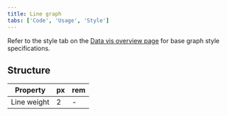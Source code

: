 ```yaml
---
title: Line graph
tabs: ['Code', 'Usage', 'Style']
---
```


Refer to the style tab on the
[Data vis overview page](/data-visualization/overview/style) for base graph
style specifications.

## Structure

| Property    | px  | rem |
| ----------- | --- | --- |
| Line weight | 2   | -   |
